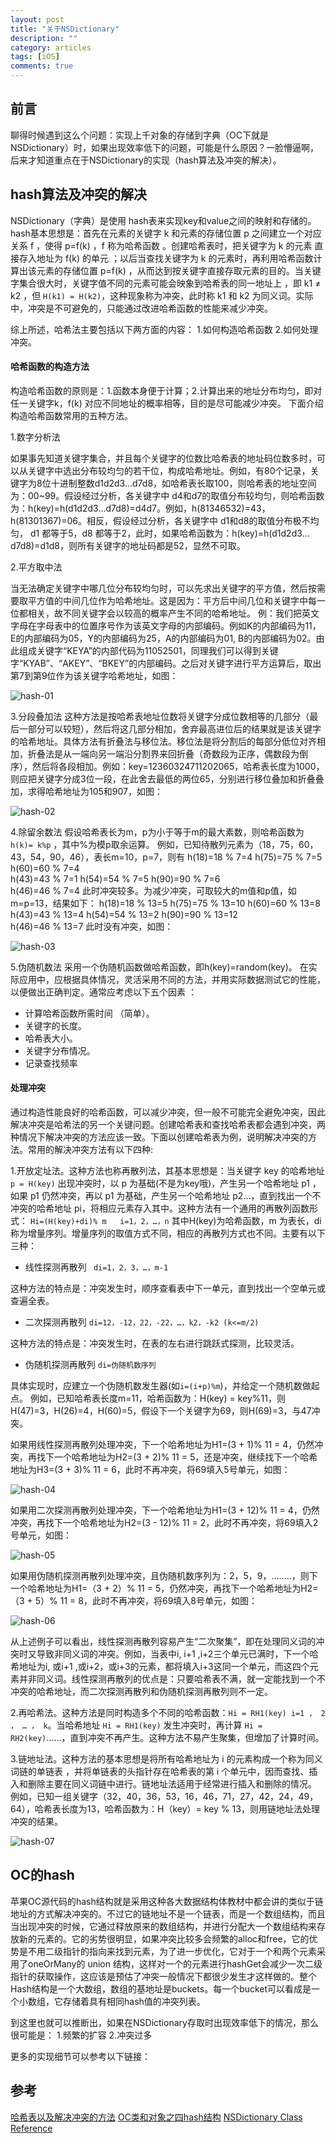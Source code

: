 ```yaml
---
layout: post
title: "关于NSDictionary"
description: ""
category: articles
tags: [iOS]
comments: true
---
```


## 前言

聊得时候遇到这么个问题：实现上千对象的存储到字典（OC下就是NSDictionary）时，如果出现效率低下的问题，可能是什么原因？一脸懵逼啊，后来才知道重点在于NSDictionary的实现（hash算法及冲突的解决）。

## hash算法及冲突的解决

NSDictionary（字典）是使用 hash表来实现key和value之间的映射和存储的。hash基本思想是：首先在元素的关键字 k 和元素的存储位置 p 之间建立一个对应关系 f ，使得 p=f(k) ，f 称为哈希函数 。创建哈希表时，把关键字为 k 的元素 直接存入地址为 f(k) 的单元 ；以后当查找关键字为 k 的元素时，再利用哈希函数计算出该元素的存储位置 p=f(k) ，从而达到按关键字直接存取元素的目的。当关键字集合很大时，关键字值不同的元素可能会映象到哈希表的同一地址上 ，即  k1 ≠ k2  ，但  `H(k1) = H(k2)`，这种现象称为冲突，此时称 k1 和 k2 为同义词。实际中，冲突是不可避免的，只能通过改进哈希函数的性能来减少冲突。

综上所述，哈希法主要包括以下两方面的内容：
1.如何构造哈希函数
2.如何处理冲突。

#### 哈希函数的构造方法

构造哈希函数的原则是：1.函数本身便于计算；2.计算出来的地址分布均匀，即对任一关键字k，f(k) 对应不同地址的概率相等，目的是尽可能减少冲突。
下面介绍构造哈希函数常用的五种方法。

1.数字分析法

如果事先知道关键字集合，并且每个关键字的位数比哈希表的地址码位数多时，可以从关键字中选出分布较均匀的若干位，构成哈希地址。例如，有80个记录，关键字为8位十进制整数d1d2d3…d7d8，如哈希表长取100，则哈希表的地址空间为：00~99。假设经过分析，各关键字中 d4和d7的取值分布较均匀，则哈希函数为：h(key)=h(d1d2d3…d7d8)=d4d7。例如，h(81346532)=43，h(81301367)=06。相反，假设经过分析，各关键字中 d1和d8的取值分布极不均匀， d1 都等于5，d8 都等于2，此时，如果哈希函数为：h(key)=h(d1d2d3…d7d8)=d1d8，则所有关键字的地址码都是52，显然不可取。

2.平方取中法

当无法确定关键字中哪几位分布较均匀时，可以先求出关键字的平方值，然后按需要取平方值的中间几位作为哈希地址。这是因为：平方后中间几位和关键字中每一位都相关，故不同关键字会以较高的概率产生不同的哈希地址。
例：我们把英文字母在字母表中的位置序号作为该英文字母的内部编码。例如K的内部编码为11，E的内部编码为05，Y的内部编码为25，A的内部编码为01, B的内部编码为02。由此组成关键字“KEYA”的内部代码为11052501，同理我们可以得到关键字“KYAB”、“AKEY”、“BKEY”的内部编码。之后对关键字进行平方运算后，取出第7到第9位作为该关键字哈希地址，如图：

![hash-01](https://tonyh2021.github.io/images/20160711-NSDictionary/hash-01.png)

3.分段叠加法
这种方法是按哈希表地址位数将关键字分成位数相等的几部分（最后一部分可以较短），然后将这几部分相加，舍弃最高进位后的结果就是该关键字的哈希地址。具体方法有折叠法与移位法。移位法是将分割后的每部分低位对齐相加，折叠法是从一端向另一端沿分割界来回折叠（奇数段为正序，偶数段为倒序），然后将各段相加。例如：key=12360324711202065，哈希表长度为1000，则应把关键字分成3位一段，在此舍去最低的两位65，分别进行移位叠加和折叠叠加，求得哈希地址为105和907，如图：

![hash-02](https://tonyh2021.github.io/images/20160711-NSDictionary/hash-02.png)

4.除留余数法
假设哈希表长为m，p为小于等于m的最大素数，则哈希函数为 `h(k)= k%p` ，其中%为模p取余运算。
例如，已知待散列元素为（18，75，60，43，54，90，46），表长m=10，p=7，则有
    h(18)=18 % 7=4    h(75)=75 % 7=5    h(60)=60 % 7=4   
    h(43)=43 % 7=1    h(54)=54 % 7=5    h(90)=90 % 7=6   
    h(46)=46 % 7=4
此时冲突较多。为减少冲突，可取较大的m值和p值，如m=p=13，结果如下：
    h(18)=18 % 13=5    h(75)=75 % 13=10    h(60)=60 % 13=8    
    h(43)=43 % 13=4    h(54)=54 % 13=2     h(90)=90 % 13=12   
    h(46)=46 % 13=7
此时没有冲突，如图：

![hash-03](https://tonyh2021.github.io/images/20160711-NSDictionary/hash-03.png)

5.伪随机数法
采用一个伪随机函数做哈希函数，即h(key)=random(key)。
在实际应用中，应根据具体情况，灵活采用不同的方法，并用实际数据测试它的性能，以便做出正确判定。通常应考虑以下五个因素 ：

- 计算哈希函数所需时间 （简单）。
- 关键字的长度。
- 哈希表大小。
- 关键字分布情况。
- 记录查找频率

#### 处理冲突

通过构造性能良好的哈希函数，可以减少冲突，但一般不可能完全避免冲突，因此解决冲突是哈希法的另一个关键问题。创建哈希表和查找哈希表都会遇到冲突，两种情况下解决冲突的方法应该一致。下面以创建哈希表为例，说明解决冲突的方法。常用的解决冲突方法有以下四种:

1.开放定址法。这种方法也称再散列法，其基本思想是：当关键字 key 的哈希地址 `p = H(key)` 出现冲突时，以 p 为基础(不是为key哦)，产生另一个哈希地址 p1 ，如果 p1 仍然冲突，再以 p1 为基础，产生另一个哈希地址 p2…，直到找出一个不冲突的哈希地址 pi，将相应元素存入其中。这种方法有一个通用的再散列函数形式：
`Hi=(H(key)+di)% m   i=1，2，…，n`
其中H(key)为哈希函数，m 为表长，di称为增量序列。增量序列的取值方式不同，相应的再散列方式也不同。主要有以下三种：

- 线性探测再散列 ` di=1，2，3，…，m-1`

这种方法的特点是：冲突发生时，顺序查看表中下一单元，直到找出一个空单元或查遍全表。

- 二次探测再散列 `di=12，-12，22，-22，…，k2，-k2 (k<=m/2)`

这种方法的特点是：冲突发生时，在表的左右进行跳跃式探测，比较灵活。

- 伪随机探测再散列 `di=伪随机数序列`

具体实现时，应建立一个伪随机数发生器(如`i=(i+p)%m`)，并给定一个随机数做起点。
例如，已知哈希表长度m=11，哈希函数为：H(key) = key%11，则H(47)=3，H(26)=4，H(60)=5，假设下一个关键字为69，则H(69)=3，与47冲突。

如果用线性探测再散列处理冲突，下一个哈希地址为H1=(3 + 1)% 11 = 4，仍然冲突，再找下一个哈希地址为H2=(3 + 2)% 11 = 5，还是冲突，继续找下一个哈希地址为H3=(3 + 3)% 11 = 6，此时不再冲突，将69填入5号单元，如图：

![hash-04](https://tonyh2021.github.io/images/20160711-NSDictionary/hash-04.png)

如果用二次探测再散列处理冲突，下一个哈希地址为H1=(3 + 12)% 11 = 4，仍然冲突，再找下一个哈希地址为H2=(3 - 12)% 11 = 2，此时不再冲突，将69填入2号单元，如图：

![hash-05](https://tonyh2021.github.io/images/20160711-NSDictionary/hash-05.png)

如果用伪随机探测再散列处理冲突，且伪随机数序列为：2，5，9，……..，则下一个哈希地址为H1=（3 + 2）% 11 = 5，仍然冲突，再找下一个哈希地址为H2=（3 + 5）% 11 = 8，此时不再冲突，将69填入8号单元，如图：

![hash-06](https://tonyh2021.github.io/images/20160711-NSDictionary/hash-06.png)

从上述例子可以看出，线性探测再散列容易产生“二次聚集”，即在处理同义词的冲突时又导致非同义词的冲突。例如，当表中i, i+1 ,i+2三个单元已满时，下一个哈希地址为i, 或i+1 ,或i+2，或i+3的元素，都将填入i+3这同一个单元，而这四个元素并非同义词。线性探测再散列的优点是：只要哈希表不满，就一定能找到一个不冲突的哈希地址，而二次探测再散列和伪随机探测再散列则不一定。

2.再哈希法。这种方法是同时构造多个不同的哈希函数：`Hi = RH1(key) i=1 ， 2 ， … ， k`。当哈希地址 `Hi = RH1(key)` 发生冲突时，再计算 `Hi = RH2(key)`……，直到冲突不再产生。这种方法不易产生聚集，但增加了计算时间。

3.链地址法。这种方法的基本思想是将所有哈希地址为 i 的元素构成一个称为同义词链的单链表 ，并将单链表的头指针存在哈希表的第 i 个单元中，因而查找、插入和删除主要在同义词链中进行。链地址法适用于经常进行插入和删除的情况。
例如，已知一组关键字（32，40，36，53，16，46，71，27，42，24，49，64），哈希表长度为13，哈希函数为：H（key）= key % 13，则用链地址法处理冲突的结果。

![hash-07](https://tonyh2021.github.io/images/20160711-NSDictionary/hash-07.png)

## OC的hash

苹果OC源代码的hash结构就是采用这种各大数据结构体教材中都会讲的类似于链地址的方式解决冲突的。不过它的链地址不是一个链表，而是一个数组结构，而且当出现冲突的时候，它通过释放原来的数组结构，并进行分配大一个数组结构来存放新的元素的。它的劣势很明显，如果冲突比较多会频繁的alloc和free，它的优势是不用二级指针的指向来找到元素，为了进一步优化，它对于一个和两个元素采用了oneOrMany的 union 结构，这样对一个的元素进行hashGet会减少一次二级指针的获取操作，这应该是预估了冲突一般情况下都很少发生才这样做的。整个Hash结构是一个大数组，数组的基地址是buckets。每一个bucket可以看成是一个小数组，它存储着具有相同hash值的冲突列表。

到这里也就可以推断出，如果在NSDictionary存取时出现效率低下的情况，那么很可能是：
1.频繁的扩容
2.冲突过多

更多的实现细节可以参考以下链接：

## 参考

[哈希表以及解决冲突的方法](http://blog.csdn.net/it_bloggers/article/details/21334123?utm_source=tuicool&utm_medium=referral)
[OC类和对象之四hash结构](http://blog.csdn.net/lpstudy/article/details/22087713?utm_source=tuicool&utm_medium=referral)
[NSDictionary Class Reference](https://developer.apple.com/library/ios/documentation/Cocoa/Reference/Foundation/Classes/NSDictionary_Class/index.html#//apple_ref/doc/uid/TP40003648)

